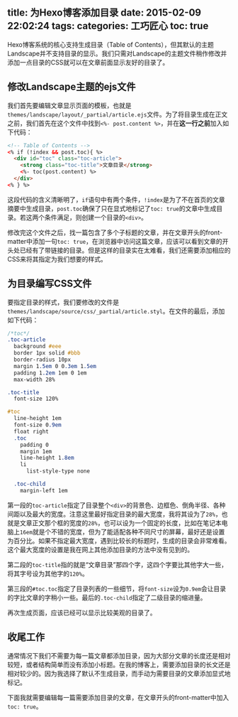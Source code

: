 title: 为Hexo博客添加目录
date: 2015-02-09 22:02:24
tags:
categories: 工巧匠心
toc: true
---

Hexo博客系统的核心支持生成目录（Table of Contents），但其默认的主题Landscape并不支持目录的显示。我们只需对Landscape的主题文件稍作修改并添加一点目录的CSS就可以在文章前面显示友好的目录了。

## 修改Landscape主题的ejs文件

我们首先要编辑文章显示页面的模板，也就是`themes/landscape/layout/_partial/article.ejs`文件。为了将目录生成在正文之前，我们首先在这个文件中找到`<%- post.content %>`，并在**这一行之前**加入如下代码：

<!--more-->

```html
<!-- Table of Contents -->
<% if (!index && post.toc){ %>
  <div id="toc" class="toc-article">
    <strong class="toc-title">文章目录</strong>
    <%- toc(post.content) %>
  </div>
<% } %>
```

这段代码的含义清晰明了，`if`语句中有两个条件，`!index`是为了不在首页的文章摘要中生成目录，`post.toc`确保了只在显式地标记了`toc: true`的文章中生成目录。若这两个条件满足，则创建一个目录的`<div>`。

修改完这个文件之后，找一篇包含了多个子标题的文章，并在文章开头的front-matter中添加一句`toc: true`，在浏览器中访问这篇文章，应该可以看到文章的开头处已经有了带链接的目录。但是这样的目录实在太难看，我们还需要添加相应的CSS来将其指定为我们想要的样式。

## 为目录编写CSS文件

要指定目录的样式，我们要修改的文件是`themes/landscape/source/css/_partial/article.styl`。在文件的最后，添加如下代码：

```css
/*toc*/
.toc-article
  background #eee
  border 1px solid #bbb
  border-radius 10px
  margin 1.5em 0 0.3em 1.5em
  padding 1.2em 1em 0 1em
  max-width 28%

.toc-title
  font-size 120%

#toc
  line-height 1em
  font-size 0.9em
  float right
  .toc
    padding 0
    margin 1em
    line-height 1.8em
    li
      list-style-type none

  .toc-child 
    margin-left 1em
```

第一段的`toc-article`指定了目录整个`<div>`的背景色、边框色、倒角半径、各种间距以及最大的宽度。注意这里最好指定目录的最大宽度，我将其设为了`28%`，也就是文章正文那个框的宽度的`28%`，也可以设为一个固定的长度，比如在笔记本电脑上`16em`就是个不错的宽度，但为了能适配各种不同尺寸的屏幕，最好还是设置为百分比。如果不指定最大宽度，遇到比较长的标题时，生成的目录会非常难看。这个最大宽度的设置是我在网上其他添加目录的方法中没有见到的。

第二段的`toc-title`指的就是“文章目录”那四个字，这四个字要比其他字大一些，将其字号设为其他字的`120%`。

第三段的`#toc.toc`指定了目录列表的一些细节，将`font-size`设为`0.9em`会让目录的字比文章的字稍小一些。最后的`.toc-child`指定了二级目录的缩进量。

再次生成页面，应该已经可以显示比较美观的目录了。

## 收尾工作

通常情况下我们不需要为每一篇文章都添加目录，因为大部分文章的长度还是相对较短，或者结构简单而没有添加小标题。在我的博客上，需要添加目录的长文还是相对较少的。因为我选择了默认不生成目录，而手动为需要目录的文章添加显式地标记。

下面我就需要编辑每一篇需要添加目录的文章，在文章开头的front-matter中加入`toc: true`。
